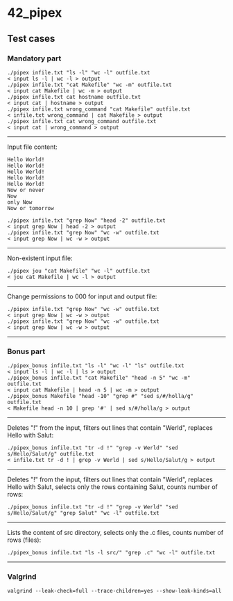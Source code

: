 # 42_pipex

## Test cases

### Mandatory part
```
./pipex infile.txt "ls -l" "wc -l" outfile.txt
< input ls -l | wc -l > output
./pipex infile.txt "cat Makefile" "wc -m" outfile.txt
< input cat Makefile | wc -m > output
./pipex infile.txt cat hostname outfile.txt
< input cat | hostname > output
./pipex infile.txt wrong_command "cat Makefile" outfile.txt
< infile.txt wrong_command | cat Makefile > output
./pipex infile.txt cat wrong_command outfile.txt 
< input cat | wrong_command > output
```

***

Input file content:
```
Hello World!
Hello World!
Hello Werld!
Hello World!
Hello World!
Now or never
Now
only Now
Now or tomorrow
```

```
./pipex infile.txt "grep Now" "head -2" outfile.txt
< input grep Now | head -2 > output
./pipex infile.txt "grep Now" "wc -w" outfile.txt
< input grep Now | wc -w > output 
```

***

Non-existent input file:
```
./pipex jou "cat Makefile" "wc -l" outfile.txt 
< jou cat Makefile | wc -l > output
```

***

Change permissions to 000 for input and output file:
```
./pipex infile.txt "grep Now" "wc -w" outfile.txt
< input grep Now | wc -w > output 
./pipex infile.txt "grep Now" "wc -w" outfile.txt
< input grep Now | wc -w > output 
```

***

### Bonus part
```
./pipex_bonus infile.txt "ls -l" "wc -l" "ls" outfile.txt
< input ls -l | wc -l | ls > output
./pipex_bonus infile.txt "cat Makefile" "head -n 5" "wc -m" outfile.txt
< input cat Makefile | head -n 5 | wc -m > output
./pipex_bonus Makefile "head -10" "grep #" "sed s/#/holla/g" outfile.txt
< Makefile head -n 10 | grep '#' | sed s/#/holla/g > output
```

***

Deletes "!" from the input, filters out lines that contain "Werld", replaces Hello with Salut:
```
./pipex_bonus infile.txt "tr -d !" "grep -v Werld" "sed s/Hello/Salut/g" outfile.txt
< infile.txt tr -d ! | grep -v Werld | sed s/Hello/Salut/g > output
```

***

Deletes "!" from the input, filters out lines that contain "Werld", replaces Hello with Salut, selects only the rows containing Salut, counts number of rows:
```
./pipex_bonus infile.txt "tr -d !" "grep -v Werld" "sed s/Hello/Salut/g" "grep Salut" "wc -l" outfile.txt 
```

***

Lists the content of src directory, selects only the .c files, counts number of rows (files):
```
./pipex_bonus infile.txt "ls -l src/" "grep .c" "wc -l" outfile.txt 
```

***

### Valgrind
```
valgrind --leak-check=full --trace-children=yes --show-leak-kinds=all 
```
